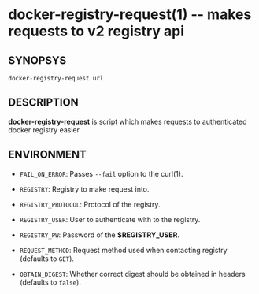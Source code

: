 docker-registry-request(1) -- makes requests to v2 registry api
================================================================

## SYNOPSYS

`docker-registry-request url`

## DESCRIPTION

**docker-registry-request** is script which makes requests to authenticated docker registry easier.

## ENVIRONMENT

- `FAIL_ON_ERROR`:
  Passes `--fail` option to the curl(1).

- `REGISTRY`:
  Registry to make request into.

- `REGISTRY_PROTOCOL`:
  Protocol of the registry.

- `REGISTRY_USER`:
  User to authenticate with to the registry.

- `REGISTRY_PW`:
  Password of the **$REGISTRY_USER**.

- `REQUEST_METHOD`:
  Request method used when contacting registry (defaults to `GET`).

- `OBTAIN_DIGEST`:
  Whether correct digest should be obtained in headers (defaults to `false`).

